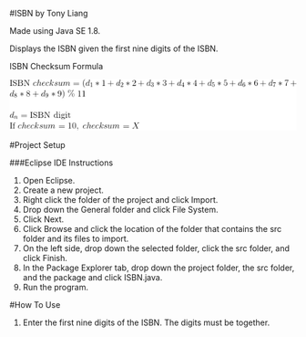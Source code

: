 #ISBN by Tony Liang

Made using Java SE 1.8.

Displays the ISBN given the first nine digits of the ISBN.

ISBN Checksum Formula

![alt text][logo]

[logo]: https://github.com/tliang1/Java-Practice/raw/master/Practice/Intro-To-Java-8th-Ed-Daniel-Y.-Liang/Chapter-3/Chapter03P09/images/instructions/isbn_checksum_formula.png "ISBN Checksum Formula"

#Project Setup

###Eclipse IDE Instructions
1. Open Eclipse.
2. Create a new project.
3. Right click the folder of the project and click Import.
4. Drop down the General folder and click File System.
5. Click Next.
6. Click Browse and click the location of the folder that contains the src folder and its files to import.
7. On the left side, drop down the selected folder, click the src folder, and click Finish.
8. In the Package Explorer tab, drop down the project folder, the src folder, and the package and click ISBN.java.
9. Run the program.

#How To Use
1. Enter the first nine digits of the ISBN. The digits must be together.